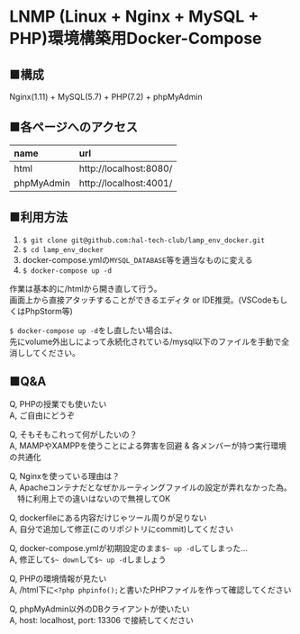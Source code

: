 # LNMP (Linux + Nginx + MySQL + PHP)環境構築用Docker-Compose

## ■構成

Nginx(1.11) + MySQL(5.7) + PHP(7.2) + phpMyAdmin

## ■各ページへのアクセス

|name|url|
|:-|:-|
|html|http://localhost:8080/|
|phpMyAdmin|http://localhost:4001/|

## ■利用方法

1. `$ git clone git@github.com:hal-tech-club/lamp_env_docker.git`
2. `$ cd lamp_env_docker`
3. docker-compose.ymlの`MYSQL_DATABASE`等を適当なものに変える
4. `$ docker-compose up -d`

作業は基本的に/htmlから開き直して行う。  
画面上から直接アタッチすることができるエディタ or IDE推奨。(VSCodeもしくはPhpStorm等)

`$ docker-compose up -d`をし直したい場合は、  
先にvolume外出しによって永続化されている/mysql以下のファイルを手動で全消ししてください。

## ■Q&A

Q, PHPの授業でも使いたい  
A, ご自由にどうぞ

Q, そもそもこれって何がしたいの？  
A, MAMPやXAMPPを使うことによる弊害を回避 & 各メンバーが持つ実行環境の共通化

Q, Nginxを使っている理由は？  
A, Apacheコンテナだとなぜかルーティングファイルの設定が弄れなかった為。  
　特に利用上での違いはないので無視してOK

Q, dockerfileにある内容だけじゃツール周りが足りない  
A, 自分で追加して修正(このリポジトリにcommit)してください

Q, docker-compose.ymlが初期設定のまま`$~ up -d`してしまった…  
A, 修正して`$~ down`して`$~ up -d`しましょう

Q, PHPの環境情報が見たい  
A, /html下に```<?php phpinfo();```と書いたPHPファイルを作って確認してください

Q, phpMyAdmin以外のDBクライアントが使いたい  
A, host: localhost, port: 13306 で接続してください
